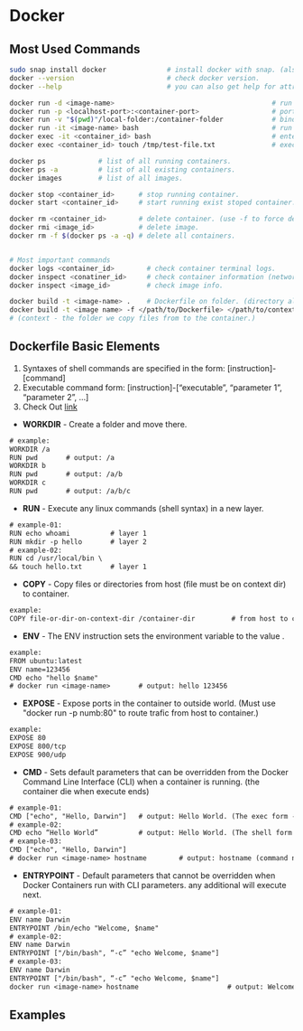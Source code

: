 # Docker

## Most Used Commands

```bash
sudo snap install docker               # install docker with snap. (also install docker-compose)
docker --version                       # check docker version.
docker --help                          # you can also get help for attributes. (docker <attribute> --help)

docker run -d <image-name>                                       # run container on back stage.
docker run -p <localhost-port>:<container-port>                  # port-forward.
docker run -v "$(pwd)"/local-folder:/container-folder            # bind storage.
docker run -it <image-name> bash                                 # run & enter container with bash shell.
docker exec -it <container_id> bash                              # enter running container with bash shell.
docker exec <container_id> touch /tmp/test-file.txt              # execute commands on running container.

docker ps             # list of all running containers. 
docker ps -a          # list of all existing containers.
docker images         # list of all images.

docker stop <container_id>      # stop running container.
docker start <container_id>     # start running exist stoped container. 

docker rm <container_id>        # delete container. (use -f to force delete, useful on running containers)
docker rmi <image_id>           # delete image.
docker rm -f $(docker ps -a -q) # delete all containers.


# Most important commands
docker logs <container_id>        # check container terminal logs.
docker inspect <conatiner_id>     # check container information (network, volume ...)
docker inspect <image_id>         # check image info.

docker build -t <image-name> .    # Dockerfile on folder. (directory also be the context)
docker build -t <image name> -f </path/to/Dockerfile> </path/to/context/directory> 
# (context - the folder we copy files from to the container.)
```

## Dockerfile Basic Elements
01. Syntaxes of shell commands are specified in the form: [instruction]-[command]
02. Executable command form: [instruction]-[“executable”, “parameter 1”, “parameter 2”, …]
03. Check Out [link](https://www.bmc.com/blogs/docker-cmd-vs-entrypoint/#)

* **WORKDIR** - Create a folder and move there.
```diff
# example:
WORKDIR /a
RUN pwd       # output: /a 
WORKDIR b
RUN pwd       # output: /a/b
WORKDIR c
RUN pwd       # output: /a/b/c
```
* **RUN** - Execute any linux commands (shell syntax) in a new layer. 
```diff
# example-01:
RUN echo whoami          # layer 1
RUN mkdir -p hello       # layer 2
# example-02:
RUN cd /usr/local/bin \
&& touch hello.txt       # layer 1
```
* **COPY** - Copy files or directories from host (file must be on context dir) to container.
```diff
example:
COPY file-or-dir-on-context-dir /container-dir         # from host to container.
```
* **ENV** - The ENV instruction sets the environment variable <key> to the value <value>.
```diff
example:
FROM ubuntu:latest
ENV name=123456
CMD echo "hello $name"
# docker run <image-name>		# output: hello 123456
```
* **EXPOSE** - Expose ports in the container to outside world. (Must use "docker run -p numb:80" to route trafic from host to container.)
```diff
example:
EXPOSE 80
EXPOSE 800/tcp
EXPOSE 900/udp
```
* **CMD** - Sets default parameters that can be overridden from the Docker Command Line Interface (CLI) when a container is running. (the container die when execute ends)
```diff
# example-01:
CMD ["echo", "Hello, Darwin"] 	# output: Hello World. (The exec form - CMD ["executable","param1","param2"])
# example-02:		
CMD echo “Hello World”			# output: Hello World. (The shell form - CMD command param1 param2)
# example-03:
CMD ["echo", "Hello, Darwin"]
# docker run <image-name> hostname        # output: hostname (command not text) 
```
* **ENTRYPOINT** - Default parameters that cannot be overridden when Docker Containers run with CLI parameters. any additional will execute next.
```diff
# example-01:
ENV name Darwin
ENTRYPOINT /bin/echo "Welcome, $name"
# example-02:
ENV name Darwin
ENTRYPOINT ["/bin/bash", “-c” "echo Welcome, $name"]
# example-03:
ENV name Darwin
ENTRYPOINT ["/bin/bash", “-c” "echo Welcome, $name"]
docker run <image-name> hostname                      # output: Welcome Darwin; hostname (command not text) 
```

## Examples





